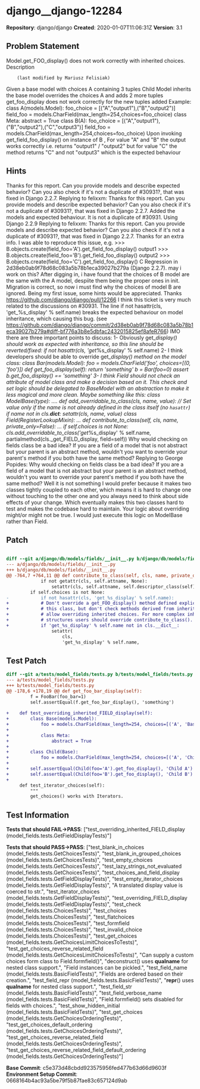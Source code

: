 # django__django-12284

**Repository**: django/django
**Created**: 2020-01-07T11:06:31Z
**Version**: 3.1

## Problem Statement

Model.get_FOO_display() does not work correctly with inherited choices.
Description
	 
		(last modified by Mariusz Felisiak)
	 
Given a base model with choices A containing 3 tuples
Child Model inherits the base model overrides the choices A and adds 2 more tuples
get_foo_display does not work correctly for the new tuples added
Example:
class A(models.Model):
 foo_choice = [("A","output1"),("B","output2")]
 field_foo = models.CharField(max_length=254,choices=foo_choice)
 class Meta:
	 abstract = True
class B(A):
 foo_choice = [("A","output1"),("B","output2"),("C","output3")]
 field_foo = models.CharField(max_length=254,choices=foo_choice)
Upon invoking get_field_foo_display() on instance of B , 
For value "A" and "B" the output works correctly i.e. returns "output1" / "output2"
but for value "C" the method returns "C" and not "output3" which is the expected behaviour


## Hints

Thanks for this report. Can you provide models and describe expected behavior? Can you also check if it's not a duplicate of #30931?, that was fixed in Django 2.2.7.
Replying to felixxm: Thanks for this report. Can you provide models and describe expected behavior? Can you also check if it's not a duplicate of #30931?, that was fixed in Django 2.2.7.
Added the models and expected behaviour. It is not a duplicate of #30931. Using Django 2.2.9 Replying to felixxm: Thanks for this report. Can you provide models and describe expected behavior? Can you also check if it's not a duplicate of #30931?, that was fixed in Django 2.2.7.
Thanks for an extra info. I was able to reproduce this issue, e.g. >>> B.objects.create(field_foo='A').get_field_foo_display() output1 >>> B.objects.create(field_foo='B').get_field_foo_display() output2 >>> B.objects.create(field_foo='C').get_field_foo_display() C Regression in 2d38eb0ab9f78d68c083a5b78b1eca39027b279a (Django 2.2.7).
may i work on this?
After digging in, i have found that the choices of B model are the same with the A model, despiite them being the proper ones in init. Migration is correct, so now i must find why the choices of model B are ignored. Being my first issue, some hints would be appreciated. Thanks
​https://github.com/django/django/pull/12266
I think this ticket is very much related to the discussions on #30931. The line if not hasattr(cls, 'get_%s_display' % self.name) breaks the expected behaviour on model inheritance, which causing this bug. (see ​https://github.com/django/django/commit/2d38eb0ab9f78d68c083a5b78b1eca39027b279a#diff-bf776a3b8e5dbfac2432015825ef8afeR766) IMO there are three important points to discuss: 1- Obviously get_<field>_display() should work as expected with inheritance, so this line should be reverted/fixed: if not hasattr(cls, 'get_%s_display' % self.name) 2- I think developers should be able to override get_<field>_display() method on the model class: class Bar(models.Model): foo = models.CharField('foo', choices=[(0, 'foo')]) def get_foo_display(self): return 'something' b = Bar(foo=0) assert b.get_foo_display() == 'something' 3- I think Field should not check an attribute of model class and make a decision based on it. This check and set logic should be delegated to BaseModel with an abstraction to make it less magical and more clean. Maybe something like this: class ModelBase(type): .... def add_overridable_to_class(cls, name, value): // Set value only if the name is not already defined in the class itself (no `hasattr`) if name not in cls.__dict__: setattr(cls, name, value) class Field(RegisterLookupMixin): ... def contribute_to_class(self, cls, name, private_only=False): ... if self.choices is not None: cls.add_overridable_to_class('get_%s_display' % self.name, partialmethod(cls._get_FIELD_display, field=self))
Why would checking on fields class be a bad idea? If you are a field of a model that is not abstract but your parent is an abstract method, wouldn't you want to override your parent's method if you both have the same method?
Replying to George Popides: Why would checking on fields class be a bad idea? If you are a field of a model that is not abstract but your parent is an abstract method, wouldn't you want to override your parent's method if you both have the same method? Well it is not something I would prefer because it makes two classes tightly coupled to each other, which means it is hard to change one without touching to the other one and you always need to think about side effects of your change. Which eventually makes this two classes hard to test and makes the codebase hard to maintain. Your logic about overriding might/or might not be true. I would just execute this logic on ModelBase rather than Field.

## Patch

```diff

diff --git a/django/db/models/fields/__init__.py b/django/db/models/fields/__init__.py
--- a/django/db/models/fields/__init__.py
+++ b/django/db/models/fields/__init__.py
@@ -764,7 +764,11 @@ def contribute_to_class(self, cls, name, private_only=False):
             if not getattr(cls, self.attname, None):
                 setattr(cls, self.attname, self.descriptor_class(self))
         if self.choices is not None:
-            if not hasattr(cls, 'get_%s_display' % self.name):
+            # Don't override a get_FOO_display() method defined explicitly on
+            # this class, but don't check methods derived from inheritance, to
+            # allow overriding inherited choices. For more complex inheritance
+            # structures users should override contribute_to_class().
+            if 'get_%s_display' % self.name not in cls.__dict__:
                 setattr(
                     cls,
                     'get_%s_display' % self.name,


```

## Test Patch

```diff
diff --git a/tests/model_fields/tests.py b/tests/model_fields/tests.py
--- a/tests/model_fields/tests.py
+++ b/tests/model_fields/tests.py
@@ -178,6 +178,19 @@ def get_foo_bar_display(self):
         f = FooBar(foo_bar=1)
         self.assertEqual(f.get_foo_bar_display(), 'something')
 
+    def test_overriding_inherited_FIELD_display(self):
+        class Base(models.Model):
+            foo = models.CharField(max_length=254, choices=[('A', 'Base A')])
+
+            class Meta:
+                abstract = True
+
+        class Child(Base):
+            foo = models.CharField(max_length=254, choices=[('A', 'Child A'), ('B', 'Child B')])
+
+        self.assertEqual(Child(foo='A').get_foo_display(), 'Child A')
+        self.assertEqual(Child(foo='B').get_foo_display(), 'Child B')
+
     def test_iterator_choices(self):
         """
         get_choices() works with Iterators.

```

## Test Information

**Tests that should FAIL→PASS**: ["test_overriding_inherited_FIELD_display (model_fields.tests.GetFieldDisplayTests)"]

**Tests that should PASS→PASS**: ["test_blank_in_choices (model_fields.tests.GetChoicesTests)", "test_blank_in_grouped_choices (model_fields.tests.GetChoicesTests)", "test_empty_choices (model_fields.tests.GetChoicesTests)", "test_lazy_strings_not_evaluated (model_fields.tests.GetChoicesTests)", "test_choices_and_field_display (model_fields.tests.GetFieldDisplayTests)", "test_empty_iterator_choices (model_fields.tests.GetFieldDisplayTests)", "A translated display value is coerced to str.", "test_iterator_choices (model_fields.tests.GetFieldDisplayTests)", "test_overriding_FIELD_display (model_fields.tests.GetFieldDisplayTests)", "test_check (model_fields.tests.ChoicesTests)", "test_choices (model_fields.tests.ChoicesTests)", "test_flatchoices (model_fields.tests.ChoicesTests)", "test_formfield (model_fields.tests.ChoicesTests)", "test_invalid_choice (model_fields.tests.ChoicesTests)", "test_get_choices (model_fields.tests.GetChoicesLimitChoicesToTests)", "test_get_choices_reverse_related_field (model_fields.tests.GetChoicesLimitChoicesToTests)", "Can supply a custom choices form class to Field.formfield()", "deconstruct() uses __qualname__ for nested class support.", "Field instances can be pickled.", "test_field_name (model_fields.tests.BasicFieldTests)", "Fields are ordered based on their creation.", "test_field_repr (model_fields.tests.BasicFieldTests)", "__repr__() uses __qualname__ for nested class support.", "test_field_str (model_fields.tests.BasicFieldTests)", "test_field_verbose_name (model_fields.tests.BasicFieldTests)", "Field.formfield() sets disabled for fields with choices.", "test_show_hidden_initial (model_fields.tests.BasicFieldTests)", "test_get_choices (model_fields.tests.GetChoicesOrderingTests)", "test_get_choices_default_ordering (model_fields.tests.GetChoicesOrderingTests)", "test_get_choices_reverse_related_field (model_fields.tests.GetChoicesOrderingTests)", "test_get_choices_reverse_related_field_default_ordering (model_fields.tests.GetChoicesOrderingTests)"]

**Base Commit**: c5e373d48cbdd923575956fed477b63d66d9603f
**Environment Setup Commit**: 0668164b4ac93a5be79f5b87fae83c657124d9ab
